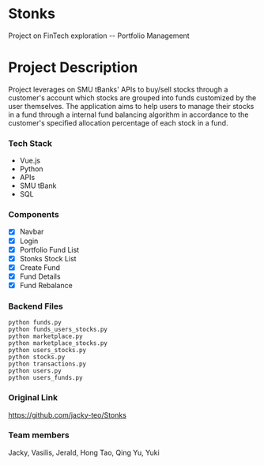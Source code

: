 # Stonks
Project on FinTech exploration -- Portfolio Management


# Project Description
Project leverages on SMU tBanks' APIs to buy/sell stocks through a customer's account which stocks are grouped into funds customized by the user themselves. The application aims to help users to manage their stocks in a fund through a internal fund balancing algorithm in accordance to the customer's specified allocation percentage of each stock in a fund.

### Tech Stack
- Vue.js
- Python
- APIs
- SMU tBank
- SQL

### Components
- [X] Navbar
- [X] Login
- [X] Portfolio Fund List
- [X] Stonks Stock List
- [x] Create Fund 
- [X] Fund Details
- [X] Fund Rebalance

### Backend Files
```
python funds.py
python funds_users_stocks.py
python marketplace.py
python marketplace_stocks.py
python users_stocks.py
python stocks.py
python transactions.py
python users.py
python users_funds.py

```

### Original Link
https://github.com/jacky-teo/Stonks

### Team members
Jacky, Vasilis, Jerald, Hong Tao, Qing Yu, Yuki
